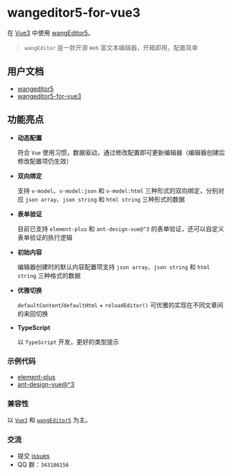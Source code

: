 # wangeditor5-for-vue3

在 [Vue3](https://v3.cn.vuejs.org/) 中使用 [wangEditor5](https://www.wangeditor.com/v5/)。

> `wangEditor` 是一款开源 `Web` 富文本编辑器，开箱即用，配置简单

## 用户文档

- [wangeditor5](https://www.wangeditor.com/v5/)
- [wangeditor5-for-vue3](https://clinfc.github.io/wangeditor5-for-vue3/)

## 功能亮点

- **动态配置**

  符合 `Vue` 使用习惯，数据驱动，通过修改配置即可更新编辑器（编辑器创建后修改配置项仍生效）

- **双向绑定**

  支持 `v-model`、`v-model:json` 和 `v-model:html` 三种形式的双向绑定，分别对应 `json array`、`json string` 和 `html string` 三种形式的数据

- **表单验证**

  目前已支持 `element-plus` 和 `ant-design-vue@^3` 的表单验证，还可以自定义表单验证的执行逻辑

- **初始内容**

  编辑器创建时的默认内容配置项支持 `json array`、`json string` 和 `html string` 三种格式的数据

- **优雅切换**

  `defaultContent`/`defaultHtml` + `reloadEditor()` 可优雅的实现在不同文章间的来回切换

- **TypeScript**

  以 `TypeScript` 开发，更好的类型提示

### 示例代码

- [element-plus](https://github.com/clinfc/wangeditor5-for-vue3/tree/main/example/element-plus/src/view)
- [ant-design-vue@^3](https://github.com/clinfc/wangeditor5-for-vue3/tree/main/example/ant-design/src/view)

### 兼容性

以 [`Vue3`](https://v3.cn.vuejs.org/) 和 [`wangEditor5`](https://www.wangeditor.com/v5/) 为主。

### 交流

- 提交 [issues](https://github.com/clinfc/wangeditor5-for-vue3/issues)
- QQ 群：`343186156`
